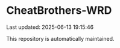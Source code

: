 # CheatBrothers-WRD

Last updated: 2025-06-13 19:15:46

This repository is automatically maintained.
